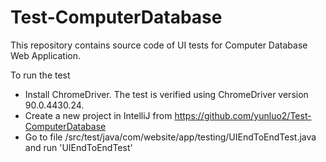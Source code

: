 # Test-ComputerDatabase

This repository contains source code of UI tests for Computer Database Web Application.

To run the test

- Install ChromeDriver. The test is verified using ChromeDriver version 90.0.4430.24.
- Create a new project in IntelliJ from https://github.com/yunluo2/Test-ComputerDatabase
- Go to file 
/src/test/java/com/website/app/testing/UIEndToEndTest.java and run 'UIEndToEndTest'
